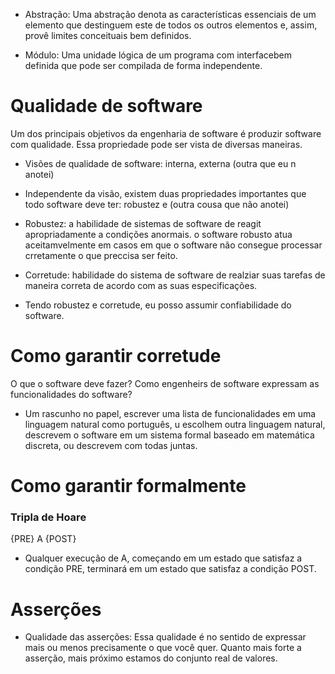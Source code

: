 - Abstração: Uma abstração denota as características essenciais de um elemento que destinguem este de todos os outros elementos e, assim, provê limites conceituais bem definidos.

- Módulo: Uma unidade lógica de um programa com interfacebem definida que pode ser compilada de forma independente.

# Qualidade de software

Um dos principais objetivos da engenharia de software é produzir software com qualidade. Essa propriedade pode ser vista de diversas maneiras.

- Visões de qualidade de software: interna, externa (outra que eu n anotei)

- Independente da visão, existem duas propriedades importantes que todo software deve ter: robustez e (outra cousa que não anotei)

- Robustez: a habilidade de sistemas de software de reagit apropriadamente a condições anormais. o software robusto atua aceitamvelmente em casos em que o software não consegue processar crretamente o que preccisa ser feito.

- Corretude: habilidade do sistema de software de realziar suas tarefas de maneira correta de acordo com as suas especificações.

- Tendo robustez e corretude, eu posso assumir confiabilidade do software.

# Como garantir corretude

O que o software deve fazer? Como engenheirs de software expressam as funcionalidades do software?

- Um rascunho no papel, escrever uma lista de funcionalidades em uma linguagem natural como português, u escolhem outra linguagem natural, descrevem o software em um sistema formal baseado em matemática discreta, ou descrevem com todas juntas.

# Como garantir formalmente

### Tripla de Hoare

{PRE} A {POST}

- Qualquer execução de A, começando em um estado que satisfaz a condição PRE, terminará em um estado que satisfaz a condição POST.

# Asserções

- Qualidade das asserções: Essa qualidade é no sentido de expressar mais ou menos precisamente o que você quer. Quanto mais forte a asserção, mais próximo estamos do conjunto real de valores.
